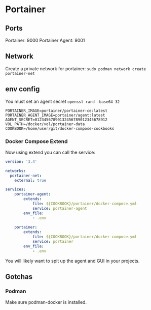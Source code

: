 # Portainer

## Ports

Portainer: 9000
Portainer Agent: 9001

## Network

Create a private network for portainer: ```sudo podman network create portainer-net```

## env config

You must set an agent secret ```openssl rand -base64 32```

```
PORTAINER_IMAGE=portainer/portainer-ce:latest
PORTAINER_AGENT_IMAGE=portainer/agent:latest
AGENT_SECRET=01234567890132456789012345678912
VOL_PATH=/docker/vol/portainer-data
COOKBOOK=/home/user/git/docker-compose-cookbooks
```

### Docker Compose Extend

Now using extend you can call the service:

```yaml
version: '3.4'

networks:
  portainer-net:
    external: true

services:
    portainer-agent:
        extends:
            file: ${COOKBOOK}/portainer/docker-compose.yml
            service: portainer-agent
        env_file:
            - .env
    
    portainer:
        extends:
            file: ${COOKBOOK}/portainer/docker-compose.yml
            service: portainer
        env_file:
            - .env
```

You will likely want to spit up the agent and GUI in your projects.

## Gotchas

### Podman

Make sure podman-docker is installed.